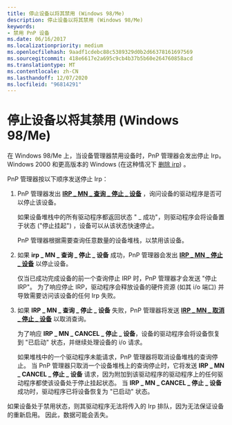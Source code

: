 ```yaml
---
title: 停止设备以将其禁用 (Windows 98/Me)
description: 停止设备以将其禁用 (Windows 98/Me)
keywords:
- 禁用 PnP 设备
ms.date: 06/16/2017
ms.localizationpriority: medium
ms.openlocfilehash: 9aadf1cdebc88c5389329d0b2d66378161697569
ms.sourcegitcommit: 418e6617e2a695c9cb4b37b5b60e264760858acd
ms.translationtype: MT
ms.contentlocale: zh-CN
ms.lasthandoff: 12/07/2020
ms.locfileid: "96814291"
---
```

# <a name="stopping-a-device-to-disable-it-windows-98me"></a>停止设备以将其禁用 (Windows 98/Me)





在 Windows 98/Me 上，当设备管理器禁用设备时，PnP 管理器会发出停止 Irp。 Windows 2000 和更高版本的 Windows (在这种情况下 [删除 irp](understanding-when-remove-irps-are-issued.md)) 。

PnP 管理器按以下顺序发送停止 Irp：

1.  PnP 管理器发出 [**IRP \_ MN \_ 查询 \_ 停止 \_ 设备**](./irp-mn-query-stop-device.md) ，询问设备的驱动程序是否可以停止该设备。

    如果设备堆栈中的所有驱动程序都返回状态 " \_ 成功"，则驱动程序会将设备置于状态 ("停止挂起") ，设备可以从该状态快速停止。

    PnP 管理器根据需要查询任意数量的设备堆栈，以禁用该设备。

2.  如果 **irp \_ MN \_ 查询 \_ 停止 \_ 设备** 成功，PnP 管理器会发出 [**IRP \_ MN \_ 停止 \_ 设备**](./irp-mn-stop-device.md) 以停止设备。

    仅当已成功完成设备的前一个查询停止 IRP 时，PnP 管理器才会发送 "停止 IRP"。 为了响应停止 IRP，驱动程序会释放设备的硬件资源 (如其 i/o 端口) 并导致需要访问该设备的任何 Irp 失败。

3.  如果 **IRP \_ MN \_ 查询 \_ 停止 \_ 设备** 失败，PnP 管理器将发送 [**IRP \_ MN \_ 取消 \_ 停止 \_ 设备**](./irp-mn-cancel-stop-device.md) 以取消查询。

    为了响应 **IRP \_ MN \_ CANCEL \_ 停止 \_ 设备**，设备的驱动程序会将设备恢复到 "已启动" 状态，并继续处理设备的 i/o 请求。

    如果堆栈中的一个驱动程序未能请求，PnP 管理器将取消设备堆栈的查询停止。 当 PnP 管理器只取消一个设备堆栈上的查询停止时，它将发送 **IRP \_ MN \_ CANCEL \_ 停止 \_ 设备** 请求，因为附加到该驱动程序的驱动程序上的任何驱动程序都使该设备处于停止挂起状态。 当 **IRP \_ MN \_ CANCEL \_ 停止 \_ 设备** 成功时，驱动程序已将设备恢复为 "已启动" 状态。

如果设备处于禁用状态，则其驱动程序无法将传入的 Irp 排队，因为无法保证设备的重新启用。 因此，数据可能会丢失。

 

